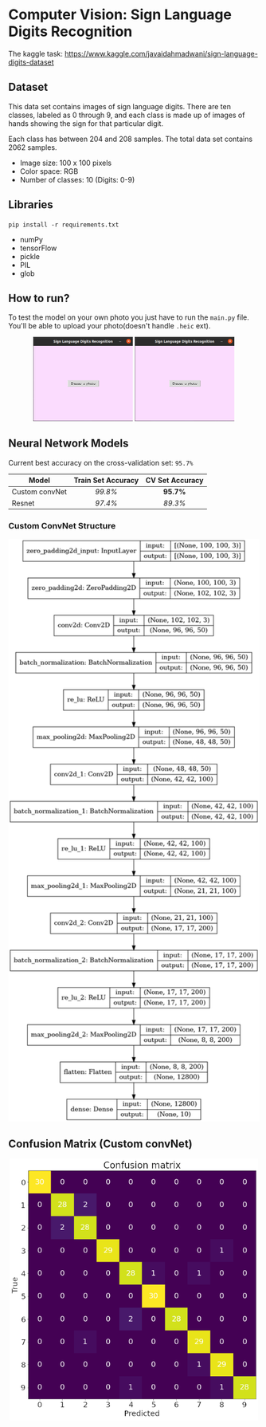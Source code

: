 # Computer Vision: Sign Language Digits Recognition

The kaggle task: https://www.kaggle.com/javaidahmadwani/sign-language-digits-dataset

## Dataset

This data set contains images of sign language digits. There are ten classes, labeled as 0 through 9, and each class is made up of images of hands showing the sign for that particular digit.

Each class has between 204 and 208 samples. The total data set contains 2062 samples.

- Image size: 100 x 100 pixels
- Color space: RGB
- Number of classes: 10 (Digits: 0-9)

## Libraries

`pip install -r requirements.txt`

- numPy
- tensorFlow
- pickle
- PIL
- glob

## How to run?

To test the model on your own photo you just have to run the `main.py` file. You'll be able to upload your photo(doesn't handle `.heic` ext).

<p align="center">
  <img src="./img/window_a.png" style="width:200px;"/>
  <img src="./img/window_a.png" style="width:200px;"/>
</p>

## Neural Network Models
Current best accuracy on the cross-validation set: `95.7%`

| Model           | Train Set Accuracy    | CV Set Accuracy       |
|-----------------|:---------------------:|:---------------------:|
| Custom convNet  | *99.8%*               | **95.7%**             |
| Resnet          | *97.4%*               | *89.3%*               |

### Custom ConvNet Structure

<p align="center">
  <img src="./img/model_plot.png" style="width:600px;"/>
</p>

## Confusion Matrix (Custom convNet)
<p align="center">
  <img src="./img/confusion_matrix.png" style="width:500px;"/>
</p>

